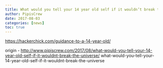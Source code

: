 ```yaml
---
title: What would you tell your 14 year old self if it wouldn’t break the universe?
author: PipisCrew
date: 2017-08-03
categories: [news]
toc: true
---
```


https://hackerchick.com/guidance-to-a-14-year-old/

origin - http://www.pipiscrew.com/2017/08/what-would-you-tell-your-14-year-old-self-if-it-wouldnt-break-the-universe/ what-would-you-tell-your-14-year-old-self-if-it-wouldnt-break-the-universe